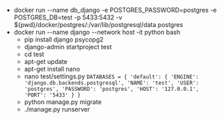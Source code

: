 * docker run --name db_django -e POSTGRES_PASSWORD=postgres -e POSTGRES_DB=test -p 5433:5432 -v ${pwd}/docker/postgres/:/var/lib/postgresql/data postgres
* docker run --name django --network host -it python bash
  * pip install django psycopg2
  * django-admin startproject test
  * cd test
  * apt-get update
  * apt-get install nano
  * nano test/settings.py
     `DATABASES = {
         'default': {
             'ENGINE': 'django.db.backends.postgresql',
             'NAME': 'test',
             'USER': 'postgres',
             'PASSWORD': 'postgres',
             'HOST': '127.0.0.1',
             'PORT': '5433'
         }
     }`	
  * python manage.py migrate
  * ./manage.py runserver
